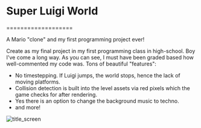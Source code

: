 # Super Luigi World
===================

A Mario "clone" and my first programming project ever! 

Create as my final project in my first programming class in high-school. Boy I've come a long way. As you can see, I must have been graded based how well-commented my code was. Tons of beautiful "features":
 - No timestepping. If Luigi jumps, the world stops, hence the lack of moving platforms.
 - Collision detection is built into the level assets via red pixels which the game checks for after rendering.
 - Yes there is an option to change the background music to techno.
 - and more!

![title_screen](https://github.com/orglofch/super-luigi-world/title_screen.bmp)
